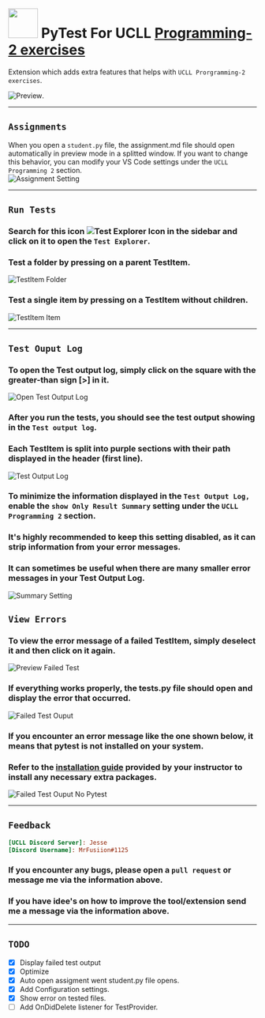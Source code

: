 
<h1>
    <img src="./images/logo.png" width="60" height="60">
    PyTest For UCLL
    <a href="https://github.com/UCLL-PR2/exercises">Programming-2 exercises</a>
</h1>

Extension which adds extra features that helps with `UCLL Prorgramming-2 exercises`.

![Preview](./images/preview_test_items.png).

<hr>

## `Assignments`
When you open a `student.py` file, the assignment.md file should open automatically in preview mode in a splitted window. If you want to change this behavior, you can modify your VS Code settings under the `UCLL Programming 2` section.\
![Assignment Setting](./images/setting_auto_open_assigment.png)

<hr>

## `Run Tests`

### Search for this icon ![Test Explorer Icon](./images/test_explorer_sidebar_icon.png) in the sidebar and click on it to open the `Test Explorer`.
### Test a folder by pressing on a parent TestItem.
![TestItem Folder](./images/test_folder.png)
### Test a single item by pressing on a TestItem without children.
![TestItem Item](./images/test_item.png)
<hr>

## `Test Ouput Log`
### To open the Test output log, simply click on the square with the greater-than sign [>] in it.
![Open Test Output Log](./images/open_test_output_log.png)

### After you run the tests, you should see the test output showing in the `Test output log`.
### Each TestItem is split into purple sections with their path displayed in the header (first line).
![Test Output Log](./images/test_ouput.png)

### To minimize the information displayed in the `Test Output Log,` enable the `show Only Result Summary` setting under the `UCLL Programming 2` section.
### It's highly recommended to keep this setting disabled, as it can strip information from your error messages.
### It can sometimes be useful when there are many smaller error messages in your Test Output Log.
![Summary Setting](./images/setting_show_only_result_summary.png)

## `View Errors`
### To view the error message of a failed TestItem, simply deselect it and then click on it again.
![Preview Failed Test](/images/preview_with_failed_test.png)

### If everything works properly, the tests.py file should open and display the error that occurred.
![Failed Test Ouput](/images/failed_test_output.png)

### If you encounter an error message like the one shown below, it means that pytest is not installed on your system.
### Refer to the [installation guide](https://ucll-pr2.github.io/exercises/installation/python-packages.html) provided by your instructor to install any necessary extra packages.
![Failed Test Ouput No Pytest](/images/failed_test_ouput_no_pytest.png)

<hr>

## `Feedback`
```ini
[UCLL Discord Server]: Jesse
[Discord Username]: MrFusiion#1125
```
### If you encounter any bugs, please open a `pull request` or message me via the information above.
### If you have idee's on how to improve the tool/extension send me a message via the information above.

<hr>

## `TODO`
- [X] Display failed test output
- [X] Optimize
- [X] Auto open assigment went student.py file opens.
- [X] Add Configuration settings.
- [X] Show error on tested files.
- [ ] Add OnDidDelete listener for TestProvider.
